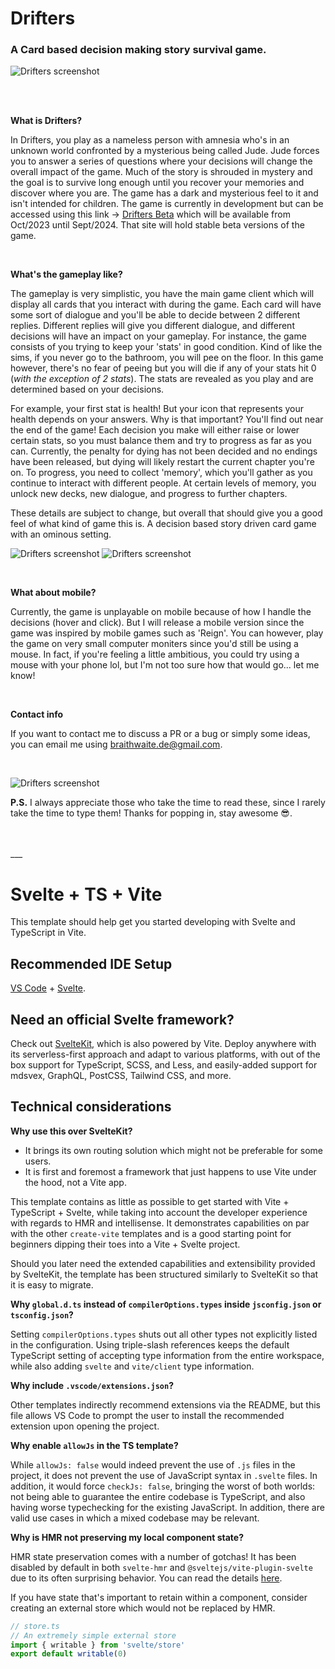 # Drifters
### A Card based decision making story survival game.

![Drifters screenshot](./src/assets/driftesr_1.png)

<br>
<br>

**What is Drifters?**

In Drifters, you play as a nameless person with amnesia who's in an unknown world confronted by a mysterious being called Jude. Jude forces you to answer a series of questions where your decisions will change the overall impact of the game. Much of the story is shrouded in mystery and the goal is to survive long enough until you recover your memories and discover where you are. The game has a dark and mysterious feel to it and isn't intended for children. The game is currently in development but can be accessed using this link -> [Drifters Beta](http://drifters.website) which will be available from Oct/2023 until Sept/2024. That site will hold stable beta versions of the game.

<br>

**What's the gameplay like?**

The gameplay is very simplistic, you have the main game client which will display all cards that you interact with during the game. Each card will have some sort of dialogue and you'll be able to decide between 2 different replies. Different replies will give you different dialogue, and different decisions will have an impact on your gameplay. For instance, the game consists of you trying to keep your 'stats' in good condition. Kind of like the sims, if you never go to the bathroom, you will pee on the floor. In this game however, there's no fear of peeing but you will die if any of your stats hit 0 (_with the exception of 2 stats_). The stats are revealed as you play and are determined based on your decisions.

For example, your first stat is health! But your icon that represents your health depends on your answers. Why is that important? You'll find out near the end of the game! Each decision you make will either raise or lower certain stats, so you must balance them and try to progress as far as you can. Currently, the penalty for dying has not been decided and no endings have been released, but dying will likely restart the current chapter you're on. To progress, you need to collect 'memory', which you'll gather as you continue to interact with different people. At certain levels of memory, you unlock new decks, new dialogue, and progress to further chapters.

These details are subject to change, but overall that should give you a good feel of what kind of game this is. A decision based story driven card game with an ominous setting.

![Drifters screenshot](./src/assets/drifters_3.png)
![Drifters screenshot](./src/assets/drifters_4.png)

<br>

**What about mobile?**

Currently, the game is unplayable on mobile because of how I handle the decisions (hover and click). But I will release a mobile version since the game was inspired by mobile games such as 'Reign'. You can however, play the game on very small computer moniters since you'd still be using a mouse. In fact, if you're feeling a little ambitious, you could try using a mouse with your phone lol, but I'm not too sure how that would go... let me know!

<br>

**Contact info**

If you want to contact me to discuss a PR or a bug or simply some ideas, you can email me using braithwaite.de@gmail.com.

<br>

![Drifters screenshot](./src/assets/drifters_2.png)

**P.S.** I always appreciate those who take the time to read these, since I rarely take the time to type them! Thanks for popping in, stay awesome 😎.

<br>
<br>
___

# Svelte + TS + Vite

This template should help get you started developing with Svelte and TypeScript in Vite.

## Recommended IDE Setup

[VS Code](https://code.visualstudio.com/) + [Svelte](https://marketplace.visualstudio.com/items?itemName=svelte.svelte-vscode).

## Need an official Svelte framework?

Check out [SvelteKit](https://github.com/sveltejs/kit#readme), which is also powered by Vite. Deploy anywhere with its serverless-first approach and adapt to various platforms, with out of the box support for TypeScript, SCSS, and Less, and easily-added support for mdsvex, GraphQL, PostCSS, Tailwind CSS, and more.

## Technical considerations

**Why use this over SvelteKit?**

- It brings its own routing solution which might not be preferable for some users.
- It is first and foremost a framework that just happens to use Vite under the hood, not a Vite app.

This template contains as little as possible to get started with Vite + TypeScript + Svelte, while taking into account the developer experience with regards to HMR and intellisense. It demonstrates capabilities on par with the other `create-vite` templates and is a good starting point for beginners dipping their toes into a Vite + Svelte project.

Should you later need the extended capabilities and extensibility provided by SvelteKit, the template has been structured similarly to SvelteKit so that it is easy to migrate.

**Why `global.d.ts` instead of `compilerOptions.types` inside `jsconfig.json` or `tsconfig.json`?**

Setting `compilerOptions.types` shuts out all other types not explicitly listed in the configuration. Using triple-slash references keeps the default TypeScript setting of accepting type information from the entire workspace, while also adding `svelte` and `vite/client` type information.

**Why include `.vscode/extensions.json`?**

Other templates indirectly recommend extensions via the README, but this file allows VS Code to prompt the user to install the recommended extension upon opening the project.

**Why enable `allowJs` in the TS template?**

While `allowJs: false` would indeed prevent the use of `.js` files in the project, it does not prevent the use of JavaScript syntax in `.svelte` files. In addition, it would force `checkJs: false`, bringing the worst of both worlds: not being able to guarantee the entire codebase is TypeScript, and also having worse typechecking for the existing JavaScript. In addition, there are valid use cases in which a mixed codebase may be relevant.

**Why is HMR not preserving my local component state?**

HMR state preservation comes with a number of gotchas! It has been disabled by default in both `svelte-hmr` and `@sveltejs/vite-plugin-svelte` due to its often surprising behavior. You can read the details [here](https://github.com/rixo/svelte-hmr#svelte-hmr).

If you have state that's important to retain within a component, consider creating an external store which would not be replaced by HMR.

```ts
// store.ts
// An extremely simple external store
import { writable } from 'svelte/store'
export default writable(0)
```

